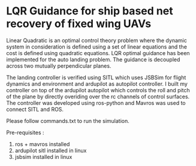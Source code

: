 # LQR Guidance for ship based net recovery of fixed wing UAVs
Linear Quadratic is an optimal control theory problem where the dynamic system in consideration is defined using a set of linear equations and the cost is defined using quadratic equations. LQR optimal guidance has been implemented for the auto landing problem. The guidance is decoupled across two mutually perpendicular planes. 

The landing controller is verified using SITL which uses JSBSim for flight dynamics and environment and ardupilot as autopilot controller. I built my controller on top of the ardupilot autopilot which controls the roll and pitch of the plane by directly overiding over the rc channels of control surfaces. The controller was developed using ros-python and Mavros was used to connect SITL and ROS. 

Please follow commands.txt to run the simulation.

Pre-requisites : 

1. ros + mavros installed
2. ardupilot sitl installed in linux
3. jsbsim installed in linux
